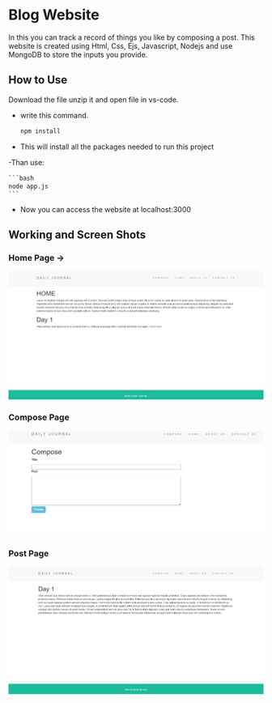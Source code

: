 # Blog Website

In this you can track a record of things you like by composing a post.
This website is created using Html, Css, Ejs, Javascript, Nodejs and use MongoDB to store the inputs you provide.


## How to Use 

Download the file unzip it and open file in vs-code. 
- write this command.

    ```bash
    npm install 
    ```
- This will install all the packages needed to run this project

-Than use:

    ```bash
    node app.js
    ```
- Now you can access the website at localhost:3000

## Working and Screen Shots 

### Home Page ->
![Homepage](/photos/home.jpeg)

### Compose Page
![Compose](/photos/compose.jpeg)

### Post Page
![ReadMore](/photos/Readmore.jpeg)


